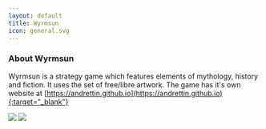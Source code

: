 ```yaml
---
layout: default
title: Wyrmsun
icon: general.svg
---
```

### About Wyrmsun


Wyrmsun is a strategy game which features elements of mythology, history and fiction.
It uses the set of free/libre artwork. The game has it's own website at [https://andrettin.github.io](https://andrettin.github.io){:target="_blank"}

![](https://andrettin.github.io/images/wyrmsun_logo_resized.png)
![](https://andrettin.github.io/screenshots/screen_dwarven_settlement.png)


